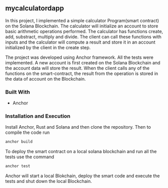 <!-- ABOUT THE PROJECT -->
## mycalculatordapp

In this project, I implemented a simple calculator Program(smart contract) on the Solana Blockchain. The calculator will initialize an account to
store basic arithmetic operations performed. The calculator has functions create, add, substract, multiply and divide. The client
can call these functions with inputs and the calculator will compute a result and store it in an account initialized by
the client in the create step.

The project was developed using Anchor framework. All the tests were implemented. A new account is first created on the
Solana Blockchain and the account data will store the result. When the client calls any of the functions on the smart-contract,
the result from the operation is stored in the data of account on the Blockchain.

### Built With

* Anchor

### Installation and Execution

Install Anchor, Rust and Solana and then clone the repository. Then to compile the code run
   ```sh
   anchor build
   ```
   
To deploy the smart contract on a local solana blockchain and run all the tests use the command
   ```sh
   anchor test
   ```
Anchor will start a local Blokchain, deploy the smart code and execute the tests and shut down the local Blockchain.
